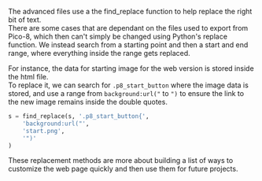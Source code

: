 The advanced files use a the find_replace function to help replace the right bit of text.  
There are some cases that are dependant on the files used to export from Pico-8, which then can't simply be changed using Python's replace function.
We instead search from a starting point and then a start and end range, where everything inside the range gets replaced.

For instance, the data for starting image for the web version is stored inside the html file.  
To replace it, we can search for `.p8_start_button` where the image data is stored, and use a range from `background:url("` to `")` to ensure the link to the new image remains inside the double quotes.

```python
s = find_replace(s, '.p8_start_button{',
    'background:url("',
    'start.png',
    '")'
)
```

These replacement methods are more about building a list of ways to customize the web page quickly and then use them for future projects.
